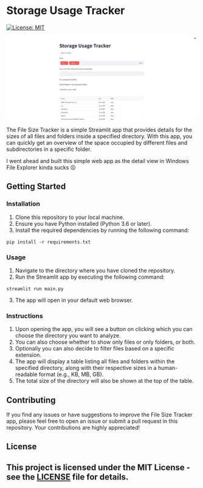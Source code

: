 # Storage Usage Tracker

[![License: MIT](https://img.shields.io/badge/License-MIT-yellow.svg)](https://opensource.org/licenses/MIT)

![File Size Tracker](app_screenshot.png)

The File Size Tracker is a simple Streamlit app that provides details for the sizes of all files and folders inside a specified directory. With this app, you can quickly get an overview of the space occupied by different files and subdirectories in a specific folder.

I went ahead and built this simple web app as the detail view in Windows File Explorer kinda sucks 😣

## Getting Started

### Installation

1. Clone this repository to your local machine.
2. Ensure you have Python installed (Python 3.6 or later).
3. Install the required dependencies by running the following command:

```
pip install -r requirements.txt
```

### Usage

1. Navigate to the directory where you have cloned the repository.
2. Run the Streamlit app by executing the following command:

```
streamlit run main.py
```

3. The app will open in your default web browser.

### Instructions

1. Upon opening the app, you will see a button on clicking which you can choose the directory you want to analyze.
2. You can also choose whether to show only files or only folders, or both.
3. Optionally you can also decide to filter files based on a specific extension.
4. The app will display a table listing all files and folders within the specified directory, along with their respective sizes in a human-readable format (e.g., KB, MB, GB).
5. The total size of the directory will also be shown at the top of the table.

## Contributing

If you find any issues or have suggestions to improve the File Size Tracker app, please feel free to open an issue or submit a pull request in this repository. Your contributions are highly appreciated!

## License

This project is licensed under the MIT License - see the [LICENSE](https://opensource.org/license/mit/) file for details.
---
